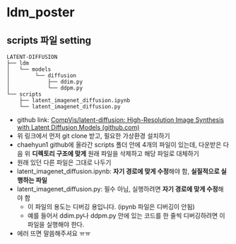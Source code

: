 # ldm_poster
## scripts 파일 setting

```
LATENT-DIFFUSION
├── ldm
│   └── models
│        └── diffusion
│            ├── ddim.py
│            └── ddpm.py
└── scripts
    ├── latent_imagenet_diffusion.ipynb
    └── latent_imagenet_diffusion.py

```
- github link: [CompVis/latent-diffusion: High-Resolution Image Synthesis with Latent Diffusion Models (github.com)](https://github.com/CompVis/latent-diffusion)
- 위 링크에서 먼저 git clone 받고, 필요한 가상환경 설치하기
- chaehyun1 github에 올라간 scripts 폴더 안에 4개의 파일이 있는데, 다운받은 다음 위 **디렉토리 구조에 맞게** 원래 파일을 삭제하고 해당 파일로 대체하기
- 원래 있던 다른 파일은 그대로 나두기
- latent_imagenet_diffusion.ipynb: **자기 경로에 맞게 수정**해야 함, **실질적으로 실행하는 파일**
- latent_imagenet_diffusion.py: 필수 아님, 실행하려면 **자기 경로에 맞게 수정**해야 함
  - 이 파일의 용도는 디버깅 용입니다. (ipynb 파일은 디버깅이 안됨)
  - 예를 들어서 ddim.py나 ddpm.py 안에 있는 코드를 한 줄씩 디버깅하려면 이 파일을 실행해야 한다.  
- 에러 뜨면 말씀해주셔요 ㅠㅠ
